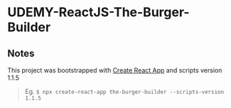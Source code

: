 # UDEMY-ReactJS-The-Burger-Builder

## Notes
This project was bootstrapped with [Create React App](https://github.com/facebookincubator/create-react-app) and scripts version 1.1.5
> Eg. `$ npx create-react-app the-burger-builder --scripts-version 1.1.5`